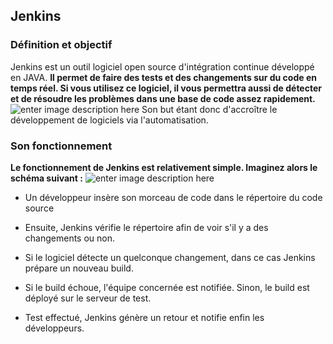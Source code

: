 ## Jenkins

### Définition et objectif

Jenkins est un outil logiciel open source d'intégration continue développé en JAVA. **Il permet de faire des tests et des changements sur du code en temps réel. Si vous utilisez ce logiciel, il vous permettra aussi de détecter et de résoudre les problèmes dans une base de code assez rapidement.**
![enter image description here](https://i0.wp.com/samratpriyadarshi.com/wp-content/uploads/2019/02/Pipeline.png?resize=750,420&ssl=1)
Son but étant donc d'accroître le développement de logiciels via l'automatisation.



### Son fonctionnement

**Le fonctionnement de Jenkins est relativement simple. Imaginez alors le schéma suivant :**
![enter image description here](https://geekflare.com/wp-content/uploads/2019/12/ci.jpg)
- Un développeur insère son morceau de code dans le répertoire du code source

- Ensuite, Jenkins vérifie le répertoire afin de voir s'il y a des changements ou non.

- Si le logiciel détecte un quelconque changement, dans ce cas Jenkins prépare un nouveau build.

- Si le build échoue, l'équipe concernée est notifiée. Sinon, le build est déployé sur le serveur de test.

- Test effectué, Jenkins génère un retour et notifie enfin les développeurs.


